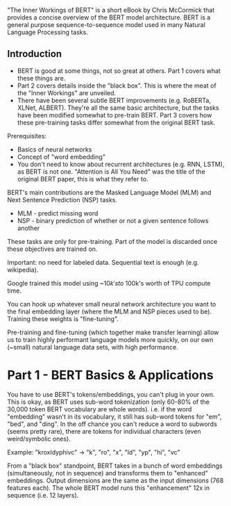 "The Inner Workings of BERT" is a short eBook by Chris McCormick that provides a concise overview of the BERT model architecture. BERT is a general purpose sequence-to-sequence model used in many Natural Language Processing tasks.

## Introduction
* BERT is good at some things, not so great at others. Part 1 covers what these things are.
* Part 2 covers details inside the "black box". This is where the meat of the "Inner Workings" are unveiled.
* There have been several subtle BERT improvements (e.g. RoBERTa, XLNet, ALBERT). They're all the same basic architecture, but the tasks have been modified somewhat to pre-train BERT. Part 3 covers how these pre-training tasks differ somewhat from the original BERT task.

Prerequisites:
* Basics of neural networks
* Concept of "word embedding"
* You don't need to know about recurrent architectures (e.g. RNN, LSTM), as BERT is not one. "Attention is All You Need" was the title of the original BERT paper, this is what they refer to.

BERT's main contributions are the Masked Language Model (MLM) and Next Sentence Prediction (NSP) tasks.
* MLM - predict missing word
* NSP - binary prediction of whether or not a given sentence follows another

These tasks are only for pre-training. Part of the model is discarded once these objectives are trained on.

Important: no need for labeled data. Sequential text is enough (e.g. wikipedia).

Google trained this model using ~$10k's to ~$100k's worth of TPU compute time.

You can hook up whatever small neural network architecture you want to the final embedding layer (where the MLM and NSP pieces used to be). Training these weights is "fine-tuning".

Pre-training and fine-tuning (which together make transfer learning) allow us to train highly performant language models more quickly, on our own (~small) natural language data sets, with high performance.

# Part 1 - BERT Basics & Applications
You have to use BERT's tokens/embeddings, you can't plug in your own. This is okay, as BERT uses sub-word tokenization (only 60-80% of the 30,000 token BERT vocabulary are whole words). i.e. if the word "embedding" wasn't in its vocabulary, it still has sub-word tokens for "em", "bed", and "ding". In the off chance you can't reduce a word to subwords (seems pretty rare), there are tokens for individual characters (even weird/symbolic ones).

Example: "kroxldyphivc" -> "k", "ro", "x", "ld", "yp", "hi", "vc"

From a "black box" standpoint, BERT takes in a bunch of word embeddings (simultaneously, not in sequence) and transforms them to "enhanced" embeddings. Output dimensions are the same as the input dimensions (768 features each). The whole BERT model runs this "enhancement" 12x in sequence (i.e. 12 layers).


